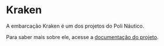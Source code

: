 # Kraken

A embarcação Kraken é um dos projetos do Poli Náutico.

Para saber mais sobre ele, acesse a [documentação do projeto](https://docs.polinautico.com/projects/Kraken).
